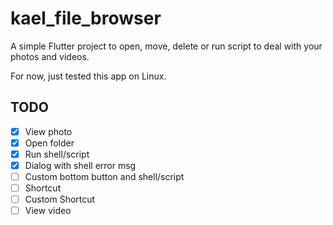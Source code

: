 # kael_file_browser
A simple Flutter project to open, move, delete or run script to deal with your photos and videos.

For now, just tested this app on Linux.
## TODO
- [x] View photo
- [x] Open folder
- [x] Run shell/script
- [x] Dialog with shell error msg
- [ ] Custom bottom button and shell/script
- [ ] Shortcut
- [ ] Custom Shortcut
- [ ] View video